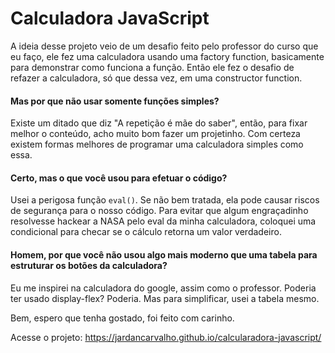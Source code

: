 # Calculadora JavaScript

A ideia desse projeto veio de um desafio feito pelo professor do curso que eu faço, ele fez uma calculadora usando uma factory function, basicamente para demonstrar como funciona a função. Então ele fez o desafio de refazer a calculadora, só que dessa vez, em uma constructor function.



#### Mas por que não usar somente funções simples?

Existe um ditado que diz "A repetição é mãe do saber", então, para fixar melhor o conteúdo, acho muito bom fazer um projetinho. Com certeza existem formas melhores de programar uma calculadora simples como essa.



#### Certo, mas o que você usou para efetuar o código?

Usei a perigosa função `eval()`. Se não bem tratada, ela pode causar riscos de segurança para o nosso código. Para evitar que algum engraçadinho resolvesse hackear a NASA pelo eval da minha calculadora, coloquei uma condicional para checar se o cálculo retorna um valor verdadeiro.



#### Homem, por que você não usou algo mais moderno que uma tabela para estruturar os botões da calculadora?

Eu me inspirei na calculadora do google, assim como o professor. Poderia ter usado display-flex? Poderia. Mas para simplificar, usei a tabela mesmo.





Bem, espero que tenha gostado, foi feito com carinho.

Acesse o projeto: https://jardancarvalho.github.io/calcularadora-javascript/

